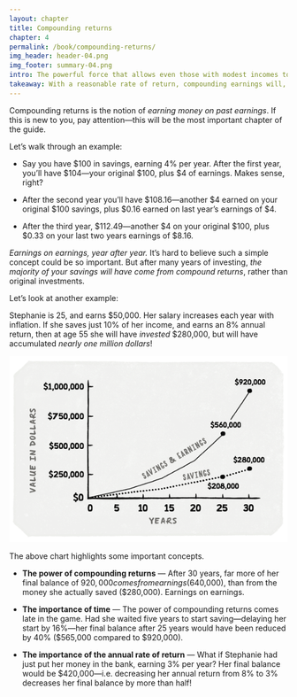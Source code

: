 ```yaml
---
layout: chapter
title: Compounding returns
chapter: 4
permalink: /book/compounding-returns/
img_header: header-04.png
img_footer: summary-04.png
intro: The powerful force that allows even those with modest incomes to accumulate large savings.
takeaway: With a reasonable rate of return, compounding earnings will, over time, turn small savings into surprisingly large sums.
---
```


Compounding returns is the notion of *earning money on past earnings*. If this is new to you, pay attention—this will be the most important chapter of the guide.

Let’s walk through an example:

- Say you have $100 in savings, earning 4% per year. After the first year, you’ll have $104—your original $100, plus $4 of earnings. Makes sense, right?

- After the second year you’ll have $108.16—another $4 earned on your original $100 savings, plus $0.16 earned on last year’s earnings of $4.

- After the third year, $112.49—another $4 on your original $100, plus $0.33 on your last two years earnings of $8.16.

*Earnings on earnings, year after year.* It’s hard to believe such a simple concept could be so important. But after many years of investing, *the majority of your savings will have come from compound returns*, rather than original investments.

Let’s look at another example:

Stephanie is 25, and earns $50,000. Her salary increases each year with inflation. If she saves just 10% of her income, and earns an 8% annual return, then at age 55 she will have *invested* $280,000, but will have accumulated *nearly one million dollars*!

![](/assets/img/chart-04.png)

The above chart highlights some important concepts.

- **The power of compounding returns** — After 30 years, far more of her final balance of $920,000 comes from earnings ($640,000), than from the money she actually saved ($280,000). Earnings on earnings.

- **The importance of time** — The power of compounding returns comes late in the game. Had she waited five years to start saving—delaying her start by 16%—her final balance after 25 years would have been reduced by 40% ($565,000 compared to $920,000).

- **The importance of the annual rate of return** — What if Stephanie had just put her money in the bank, earning 3% per year? Her final balance would be $420,000—i.e. decreasing her annual return from 8% to 3% decreases her final balance by more than half!